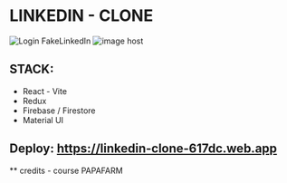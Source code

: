 # LINKEDIN - CLONE 
<picture>
  <img src="https://images2.imgbox.com/71/11/0yW8bqKq_o.png" alt="Login FakeLinkedIn"/>
</picture>
<pictuure>
  <img src="https://images2.imgbox.com/3d/89/d7rMJRot_o.png" alt="image host"/> 
</pictuure>

## STACK: 
- React - Vite
- Redux
- Firebase / Firestore
- Material UI

## Deploy: https://linkedin-clone-617dc.web.app


** credits - course PAPAFARM
